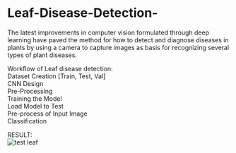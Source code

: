 # Leaf-Disease-Detection-
The latest improvements in computer vision formulated through deep learning have paved the method for how to detect and diagnose diseases in plants by using a camera to capture images as basis for recognizing several types of plant diseases. <br>

Workflow of Leaf disease detection: <br>
Dataset Creation [Train, Test, Val] <BR>
CNN Design<br>
Pre-Processing <br>
Training the Model<br>
Load Model to Test<br>
Pre-process of Input Image<br>
Classification<br>


RESULT:<BR>
![test leaf](https://github.com/zadkiel05/Leaf-Disease-Detection-/assets/136728698/d9b7fcbe-bd48-464d-92ce-cd304c7f2bfb)






